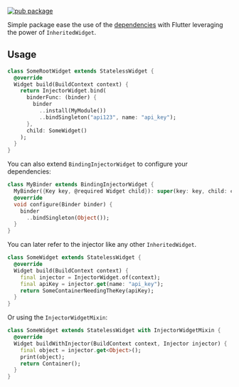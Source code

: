 [![pub package](https://img.shields.io/pub/v/dependencies_flutter.svg)](https://pub.dartlang.org/packages/dependencies_flutter)


Simple package ease the use of the [dependencies](https://pub.dartlang.org/packages/dependencies) with Flutter
leveraging the power of `InheritedWidget`. 

## Usage

```dart
class SomeRootWidget extends StatelessWidget {
  @override
  Widget build(BuildContext context) {
    return InjectorWidget.bind(
      binderFunc: (binder) {
        binder
          ..install(MyModule())
          ..bindSingleton("api123", name: "api_key");
      },
      child: SomeWidget()
    );
  }
}
```

You can also extend `BindingInjectorWidget` to configure your dependencies:

```dart
class MyBinder extends BindingInjectorWidget {
  MyBinder({Key key, @required Widget child}): super(key: key, child: child);
  @override
  void configure(Binder binder) {
    binder
      ..bindSingleton(Object());
  }
}
```

You can later refer to the injector like any other `InheritedWidget`.

```dart
class SomeWidget extends StatelessWidget {
  @override
  Widget build(BuildContext context) {
    final injector = InjectorWidget.of(context);
    final apiKey = injector.get(name: "api_key");
    return SomeContainerNeedingTheKey(apiKey);
  }
}
```

Or using the `InjectorWidgetMixin`:

```dart
class SomeWidget extends StatelessWidget with InjectorWidgetMixin {
  @override
  Widget buildWithInjector(BuildContext context, Injector injector) {
    final object = injector.get<Object>();
    print(object);
    return Container();
  }
}
```